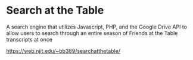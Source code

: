 # Search at the Table

A search engine that utilizes Javascript, PHP, and the Google Drive API to allow users to search through an entire season of Friends at the Table transcripts at once 

https://web.njit.edu/~bb389/searchatthetable/
